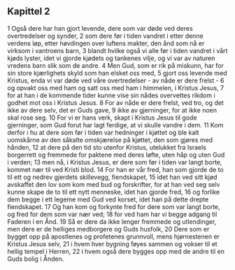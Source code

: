## Kapittel 2

1 Også dere har han gjort levende, dere som var døde ved deres overtredelser og synder,
2 som dere før i tiden vandret i etter denne verdens løp, etter høvdingen over luftens makter, den ånd som nå er virksom i vantroens barn,
3 blandt hvilke også vi alle før i tiden vandret i vårt kjøds lyster, idet vi gjorde kjødets og tankenes vilje, og vi var av naturen vredens barn slik som de andre.
4 Men Gud, som er rik på miskunn, har for sin store kjærlighets skyld som han elsket oss med,
5 gjort oss levende med Kristus, enda vi var døde ved våre overtredelser - av nåde er dere frelst -
6 og opvakt oss med ham og satt oss med ham i himmelen, i Kristus Jesus,
7 for at han i de kommende tider kunne vise sin nådes overvettes rikdom i godhet mot oss i Kristus Jesus.
8 For av nåde er dere frelst, ved tro, og det ikke av dere selv, det er Guds gave,
9 ikke av gjerninger, for at ikke noen skal rose seg.
10 For vi er hans verk, skapt i Kristus Jesus til gode gjerninger, som Gud forut har lagt ferdige, at vi skulle vandre i dem.
11 Kom derfor i hu at dere som før i tiden var hedninger i kjøttet og ble kalt uomskårne av den såkalte omskjærelse på kjøttet, den som gjøres med hånden,
12 at dere på den tid sto utenfor Kristus, utelukket fra Israels borgerrett og fremmede for paktene med deres løfte, uten håp og uten Gud i verden;
13 men nå, i Kristus Jesus, er dere som før i tiden var langt borte, kommet nær til ved Kristi blod.
14 For han er vår fred, han som gjorde de to til ett og nedrev gjerdets skillevegg, fiendskapet,
15 idet han ved sitt kjød avskaffet den lov som kom med bud og forskrifter, for at han ved seg selv kunne skape de to til ett nytt menneske, idet han gjorde fred,
16 og forlike dem begge i ett legeme med Gud ved korset, idet han på dette drepte fiendskapet.
17 Og han kom og forkynte fred for dere som var langt borte, og fred for dem som var nær ved;
18 for ved ham har vi begge adgang til Faderen i en Ånd.
19 Så er dere da ikke lenger fremmede og utlendinger, men dere er de helliges medborgere og Guds husfolk,
20 Dere som er bygget opp på apostlenes og profetenes grunnvoll, mens hjørnestenen er Kristus Jesus selv,
21 i hvem hver bygning føyes sammen og vokser til et hellig tempel i Herren,
22 i hvem også dere bygges opp med de andre til en Guds bolig i Ånden.
